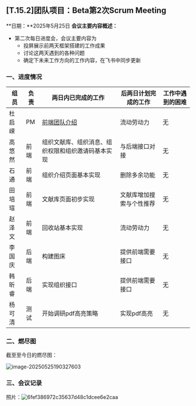 ## **[T.15.2]团队项目：Beta第2次Scrum Meeting**

**日期：**2025年5月25日
**会议主要内容概述：**

- 第二次每日进度会，会议主要内容为
  - 投屏展示前两天框架搭建的工作成果
  - 讨论这两天遇到的各种问题
  - 确定下未来工作方向的工作内容，在飞书中同步更新

### 一、进度情况

| 组员   | 负责 | 两日内已完成的工作                                           | 后两日计划完成的工作     | 工作中遇到的困难 |
| ------ | ---- | ------------------------------------------------------------ | ------------------------ | ---------------- |
| 杜启嵘 | PM   | [前端团队介绍](https://github.com/BUAA-SE-coders007/JieNote_frontend/commit/0134273b7cae8d0166d01a0e18d5bb569d462560) | 流动劳动力               | 无               |
| 高悠然 | 前端 | 组织文献库、组织消息、组织权限和组织邀请码基本实现           | 与后端接口对接           | 无               |
| 石通   | 前端 | 组织介绍页面基本实现                                         | 删除多余功能             | 无               |
| 田培瑄 | 前端 | 文献库页面初步实现                                           | 文献库增加搜索与个性推荐 | 无               |
| 赵泽文 | 前端 | 回收站基本实现                                               | 流动劳动力               | 无               |
| 李国庆 | 后端 | 构建图床                                                     | 提供前端需要接口         | 无               |
| 韩昕睿 | 后端 | 实现组织接口                                                 | 提供前端需要接口         | 无               |
| 杨可清 | 测试 | 开始调研pdf高亮策略                                          | 实现pdf高亮              | 无               |

### 二、燃尽图

截至至今日的燃尽图：

![image-20250525190327603](https://gitee.com/tian-peixuan/imgs/raw/master/image-20250525190327603.png)

### 三、会议记录

照片：![6fef386972c35637d48c1dcee6e2caa](https://gitee.com/tian-peixuan/imgs/raw/master/6fef386972c35637d48c1dcee6e2caa.jpg)
